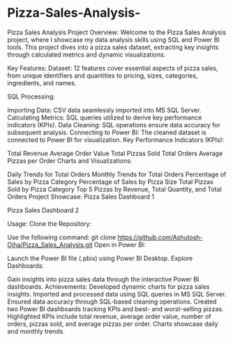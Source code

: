 # Pizza-Sales-Analysis-
Pizza Sales Analysis Project
Overview:
Welcome to the Pizza Sales Analysis project, where I showcase my data analysis skills using SQL and Power BI tools. This project dives into a pizza sales dataset, extracting key insights through calculated metrics and dynamic visualizations.

Key Features:
Dataset: 12 features cover essential aspects of pizza sales, from unique identifiers and quantities to pricing, sizes, categories, ingredients, and names.

SQL Processing:

Importing Data: CSV data seamlessly imported into MS SQL Server.
Calculating Metrics: SQL queries utilized to derive key performance indicators (KPIs).
Data Cleaning: SQL operations ensure data accuracy for subsequent analysis.
Connecting to Power BI: The cleaned dataset is connected to Power BI for visualization.
Key Performance Indicators (KPIs):

Total Revenue
Average Order Value
Total Pizzas Sold
Total Orders
Average Pizzas per Order
Charts and Visualizations:

Daily Trends for Total Orders
Monthly Trends for Total Orders
Percentage of Sales by Pizza Category
Percentage of Sales by Pizza Size
Total Pizzas Sold by Pizza Category
Top 5 Pizzas by Revenue, Total Quantity, and Total Orders
Project Showcase:
Pizza Sales Dashboard 1

Pizza Sales Dashboard 2

Usage:
Clone the Repository:

Use the following command:
git clone https://github.com/Ashutosh-Ojha/Pizza_Sales_Analysis.git
Open in Power BI:

Launch the Power BI file (.pbix) using Power BI Desktop.
Explore Dashboards:

Gain insights into pizza sales data through the interactive Power BI dashboards.
Achievements:
Developed dynamic charts for pizza sales insights.
Imported and processed data using SQL queries in MS SQL Server.
Ensured data accuracy through SQL-based cleaning operations.
Created two Power BI dashboards tracking KPIs and best- and worst-selling pizzas.
Highlighted KPIs include total revenue, average order value, number of orders, pizzas sold, and average pizzas per order.
Charts showcase daily and monthly trends.
